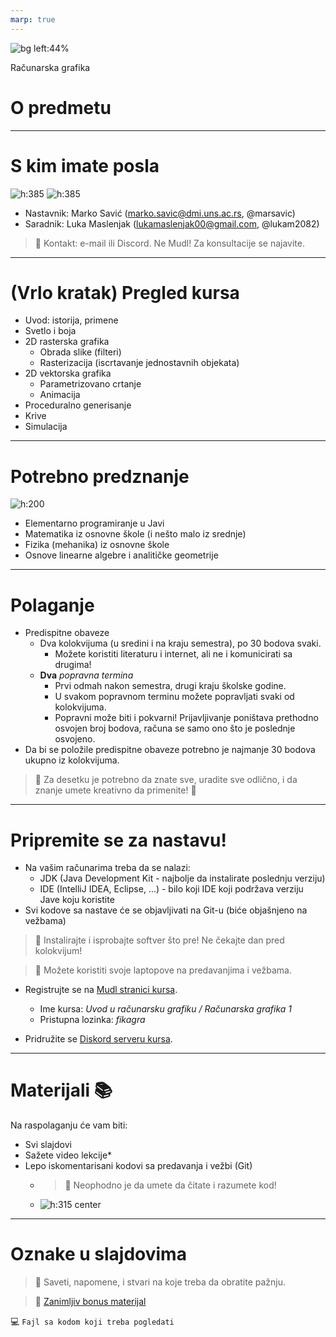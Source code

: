 ```yaml
---
marp: true
---
```

<style>
  img[alt~='center'] {
    display: block;
    margin-left: auto;
    margin-right: auto;
  }
</style>

<!-- _backgroundColor: #222 -->
<!-- _color:           #eee -->
![bg left:44%](green_screen.jpg)

Računarska grafika
# O predmetu

---

# S kim imate posla

![h:385](marko.jpg) ![h:385](luka.jpg)

- Nastavnik: Marko Savić (marko.savic@dmi.uns.ac.rs, @marsavic)
- Saradnik: Luka Maslenjak (lukamaslenjak00@gmail.com, @lukam2082)

> 🤯 Kontakt: e-mail ili Discord. Ne Mudl! Za konsultacije se najavite.

---

# (Vrlo kratak) Pregled kursa

- Uvod: istorija, primene
- Svetlo i boja
- 2D rasterska grafika 
	- Obrada slike (filteri)
	- Rasterizacija (iscrtavanje jednostavnih objekata)
- 2D vektorska grafika
	- Parametrizovano crtanje
	- Animacija
- Proceduralno generisanje
- Krive
- Simulacija

---

# Potrebno predznanje

![h:200](requirements.png)

- Elementarno programiranje u Javi
- Matematika iz osnovne škole (i nešto malo iz srednje)
- Fizika (mehanika) iz osnovne škole
- Osnove linearne algebre i analitičke geometrije

---

# Polaganje

- Predispitne obaveze
	- Dva kolokvijuma (u sredini i na kraju semestra), po 30 bodova svaki.
		- Možete koristiti literaturu i internet, ali ne i komunicirati sa drugima!
	- **Dva** *popravna termina*
		- Prvi odmah nakon semestra, drugi kraju školske godine.
		- U svakom popravnom terminu možete popravljati svaki od kolokvijuma.
		- Popravni može biti i pokvarni! Prijavljivanje poništava prethodno osvojen broj bodova, računa se samo ono što je poslednje osvojeno.
- Da bi se položile predispitne obaveze potrebno je najmanje 30 bodova ukupno iz kolokvijuma.

> 🤯 Za desetku je potrebno da znate sve, uradite sve odlično, i da znanje umete kreativno da primenite! 💯

---

# Pripremite se za nastavu!

- Na vašim računarima treba da se nalazi:
	- JDK (Java Development Kit - najbolje da instalirate poslednju verziju)
	- IDE (IntelliJ IDEA, Eclipse, ...) - bilo koji IDE koji podržava verziju Jave koju koristite
- Svi kodove sa nastave će se objavljivati na Git-u (biće objašnjeno na vežbama)

> 🤯 Instalirajte i isprobajte softver što pre! Ne čekajte dan pred kolokvijum!

> 🤯 Možete koristiti svoje laptopove na predavanjima i vežbama.

- Registrujte se na [Mudl stranici kursa](https://moodle.pmf.uns.ac.rs/course/view.php?id=220).
	- Ime kursa: *Uvod u računarsku grafiku / Računarska grafika 1*
	- Pristupna lozinka: *fikagra*

- Pridružite se [Diskord serveru kursa](https://discord.gg/UrVFB4Bdtc).

---

# Materijali 📚

Na raspolaganju će vam biti:
* Svi slajdovi
* Sažete video lekcije*
* Lepo iskomentarisani kodovi sa predavanja i vežbi (Git)
	* > 🤯 Neophodno je da umete da čitate i razumete kod!
	* ![h:315 center](komentari.jpg)


---

# Oznake u slajdovima

> 🤯 Saveti, napomene, i stvari na koje treba da obratite pažnju.

> 🍬 [Zanimljiv bonus materijal](https://www.youtube.com/watch?v=dQw4w9WgXcQ)

💻 `Fajl sa kodom koji treba pogledati`

